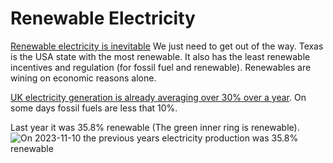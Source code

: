 # Renewable Electricity

[Renewable electricity is inevitable](https://www.youtube.com/watch?v=EAU5D8hqIUI) 
We just need to get out of the way. Texas is the USA state with the most renewable. It also has the least renewable incentives and regulation (for fossil fuel and renewable). Renewables are wining on economic reasons alone.

[UK electricity generation is already averaging over 30% over a year](https://grid.iamkate.com/). 
On some days fossil fuels are less that 10%.

Last year it was 35.8% renewable (The green inner ring is renewable).
![On 2023-11-10 the previous years electricity production was 35.8% renewable](images/electricity/UK_electricity_grid_past_year_2023-11-10_20-27.png "inner ring: &NewLine;  green = renewable (35.8%) &NewLine;  red = fossil fuel(36.1%)  &NewLine;  blue = other(20%)")
